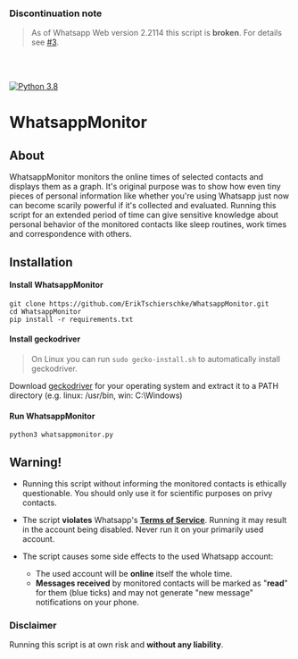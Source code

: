 ### Discontinuation note

> As of Whatsapp Web version 2.2114 this script is **broken**. For details see [#3](https://github.com/ErikTschierschke/WhatsappMonitor/issues/3#issuecomment-826085792).

<br><br>

[![Python 3.8](https://img.shields.io/badge/Python-3.8-blue.svg?style=flat-square)](http://www.python.org/download/)

# WhatsappMonitor

## About
 WhatsappMonitor monitors the online times of selected contacts and displays them as a graph.
It's original purpose was to show how even tiny pieces of personal information like whether you're using Whatsapp just now can become scarily powerful if it's collected and evaluated.
Running this script for an extended period of time can give sensitive knowledge about personal behavior of the monitored contacts like sleep routines, work times and correspondence with others.

## Installation
#### Install WhatsappMonitor
    git clone https://github.com/ErikTschierschke/WhatsappMonitor.git
    cd WhatsappMonitor
    pip install -r requirements.txt
#### Install geckodriver
> On Linux you can run `sudo gecko-install.sh` to automatically install geckodriver.

Download [geckodriver](https://github.com/mozilla/geckodriver/releases) for your operating system and extract it to a PATH directory (e.g. linux: /usr/bin, win: C:\Windows\)
#### Run WhatsappMonitor

    python3 whatsappmonitor.py

## Warning!
- Running this script without informing the monitored contacts is ethically questionable. You should only use it for scientific purposes on privy contacts.

- The script **violates** Whatsapp's [**Terms of Service**](https://www.whatsapp.com/legal/#terms-of-service). Running it may result in the account being disabled. Never run it on your primarily used account.

- The script causes some side effects to the used Whatsapp account:
  - The used account will be **online** itself the whole time.
  - **Messages received** by monitored contacts will be marked as "**read**" for them (blue ticks) and may not generate "new message" notifications on your phone.

### Disclaimer
Running this script is at own risk and **without any liability**.

